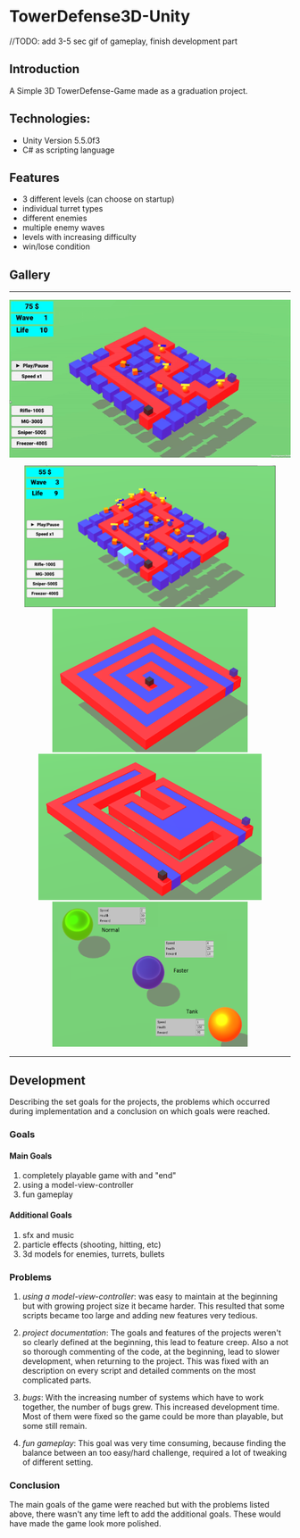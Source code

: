 # TowerDefense3D-Unity
//TODO: add 3-5 sec gif of gameplay, finish development part
## Introduction
A Simple 3D TowerDefense-Game made as a graduation  project.

## Technologies: 
- Unity Version 5.5.0f3
- C# as scripting language

## Features
- 3 different levels (can choose on startup)
- individual turret types
- different enemies
- multiple enemy waves
- levels with increasing difficulty
- win/lose condition


## Gallery
---
<img align="center" src="gameplay.gif">
<p align="center">
<img src="Screenshot.png" width="450" >
<img src="lvl2.png" width="350" >
<img src="lvl3.png" width="400" >
<img src="enemy.png" width="350" height="260">
</p>


---
## Development
Describing the set goals for the projects, the problems which occurred during implementation and a conclusion on which goals were reached.


### Goals

#### Main Goals
1. completely playable game with and "end"
1. using a model-view-controller 
2. fun gameplay 

#### Additional Goals
1. sfx and music
1. particle effects (shooting, hitting, etc)
1. 3d models for enemies, turrets, bullets


### Problems
1.  *using a model-view-controller*: was easy to maintain at the beginning but with growing project size it became harder. This resulted that some scripts became too large and adding new features very tedious. 

2. *project documentation*: The goals and features of the projects weren't so clearly defined at the beginning, this lead to feature creep. Also a not so thorough commenting of the code, at the beginning, lead to slower development, when returning to the project. This was fixed with an description on every script and detailed comments on the most complicated parts.

3. *bugs*: With the increasing number of systems which have to work together, the number of bugs grew. This increased development time. Most of them were fixed so the game could be more than playable, but some still remain.

4. *fun gameplay*: This goal was very time consuming, because finding the balance between an too easy/hard challenge, required a lot of tweaking of different setting. 

### Conclusion
The main goals of the game were reached but with the problems listed above, there wasn't any time left to add the additional goals. These would have made the game look more polished. 





 